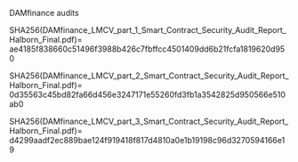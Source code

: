 DAMfinance audits

SHA256(DAMfinance_LMCV_part_1_Smart_Contract_Security_Audit_Report_Halborn_Final.pdf)= ae4185f838660c51496f3988b426c7fbffcc4501409dd6b21fcfa1819620d950

SHA256(DAMfinance_LMCV_part_2_Smart_Contract_Security_Audit_Report_Halborn_Final.pdf)= 0d35563c45bd82fa66d456e3247171e55260fd3fb1a3542825d950566e510ab0

SHA256(DAMfinance_LMCV_part_3_Smart_Contract_Security_Audit_Report_Halborn_Final.pdf)= d4299aadf2ec889bae124f919418f817d4810a0e1b19198c96d3270594166e19
